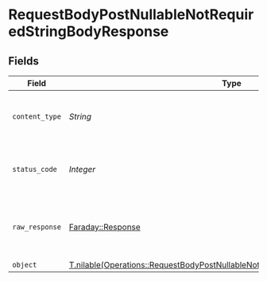 # RequestBodyPostNullableNotRequiredStringBodyResponse


## Fields

| Field                                                                                                                                                                  | Type                                                                                                                                                                   | Required                                                                                                                                                               | Description                                                                                                                                                            |
| ---------------------------------------------------------------------------------------------------------------------------------------------------------------------- | ---------------------------------------------------------------------------------------------------------------------------------------------------------------------- | ---------------------------------------------------------------------------------------------------------------------------------------------------------------------- | ---------------------------------------------------------------------------------------------------------------------------------------------------------------------- |
| `content_type`                                                                                                                                                         | *String*                                                                                                                                                               | :heavy_check_mark:                                                                                                                                                     | HTTP response content type for this operation                                                                                                                          |
| `status_code`                                                                                                                                                          | *Integer*                                                                                                                                                              | :heavy_check_mark:                                                                                                                                                     | HTTP response status code for this operation                                                                                                                           |
| `raw_response`                                                                                                                                                         | [Faraday::Response](https://www.rubydoc.info/gems/faraday/Faraday/Response)                                                                                            | :heavy_minus_sign:                                                                                                                                                     | Raw HTTP response; suitable for custom response parsing                                                                                                                |
| `object`                                                                                                                                                               | [T.nilable(Operations::RequestBodyPostNullableNotRequiredStringBodyResponseBody)](../../models/operations/requestbodypostnullablenotrequiredstringbodyresponsebody.md) | :heavy_minus_sign:                                                                                                                                                     | OK                                                                                                                                                                     |